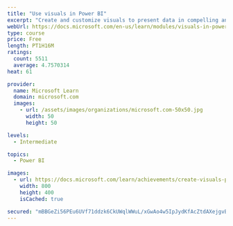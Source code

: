 ```yaml
---
title: "Use visuals in Power BI"
excerpt: "Create and customize visuals to present data in compelling and insightful ways."
webUrl: https://docs.microsoft.com/en-us/learn/modules/visuals-in-power-bi/
type: course
price: Free
length: PT1H16M
ratings:
  count: 5511
  average: 4.7570314
heat: 61

provider:
  name: Microsoft Learn
  domain: microsoft.com
  images:
    - url: /assets/images/organizations/microsoft.com-50x50.jpg
      width: 50
      height: 50

levels:
  - Intermediate

topics:
  - Power BI

images:
  - url: https://docs.microsoft.com/learn/achievements/create-visuals-power-bi-desktop-social.png
    width: 800
    height: 400
    isCached: true

secured: "mBBGeZi56PEu6UVf71ddzk6CkUWqlWWuL/xGwAo4w5IpJydKfAcZtdAXejgvB/lFh9GLMpNvQ6wPOpYgPokr6Luyk+9a0H2J7cpRJvfYIyFB9GDWIUQ9rk/u1koSYHPcMbo8IICM+Ymyj7Wmw9vzVMddxT3XiP1sjGXf6y5R2JQsas7jPVelyoqvuM+s9huCrpmFbJI5lX6wXhEz5F5KSRU8vZNPdIQyTtP0mxgD4PVYE7HdB3JPC232u1dJ/Tqwqk/esPckoTDTZyhuz38y93Rj6BqcM5rlq+LjxGqoSur3zz9lvP4BPGxVt7lB6/vmwIRhIFryPz7oh18swQhryzALt6PuF1VarPSR6sWsOgyxjdEBLyg1bYj1PBW6O10n07D+alzKUrGirwaU9LzOoGL2rj1r2bsSZhpUC3KOKpg=;mbKA867Ns3osVRiDq3CnRA=="
---
```


